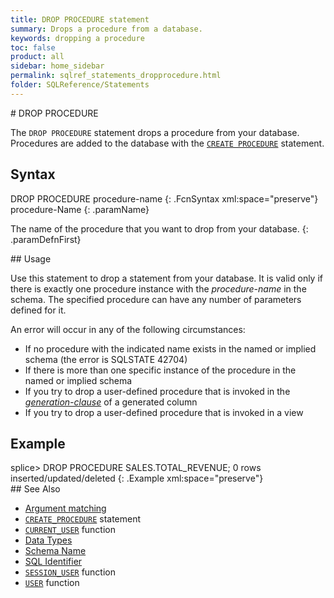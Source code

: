 ```yaml
---
title: DROP PROCEDURE statement
summary: Drops a procedure from a database.
keywords: dropping a procedure
toc: false
product: all
sidebar: home_sidebar
permalink: sqlref_statements_dropprocedure.html
folder: SQLReference/Statements
---
```

<section>
<div class="TopicContent" data-swiftype-index="true" markdown="1">
# DROP PROCEDURE

The `DROP PROCEDURE` statement drops a procedure from your database.
Procedures are added to the database with the
[`CREATE PROCEDURE`](sqlref_statements_createprocedure.html) statement.

## Syntax

<div class="fcnWrapperWide" markdown="1">
    DROP PROCEDURE procedure-name
{: .FcnSyntax xml:space="preserve"}

</div>
<div class="paramList" markdown="1">
procedure-Name
{: .paramName}

The name of the procedure that you want to drop from your database.
{: .paramDefnFirst}

</div>
## Usage

Use this statement to drop a statement from your database. It is valid
only if there is exactly one procedure instance with the
*procedure-name* in the schema. The specified procedure can have any
number of parameters defined for it.

An error will occur in any of the following circumstances:

* If no procedure with the indicated name exists in the named or implied
  schema (the error is SQLSTATE 42704)
* If there is more than one specific instance of the procedure in the
  named or implied schema
* If you try to drop a user-defined procedure that is invoked in the
  *[generation-clause](sqlref_statements_generationclause.html)* of a
  generated column
* If you try to drop a user-defined procedure that is invoked in a view

## Example

<div class="preWrapper" markdown="1">
    splice> DROP PROCEDURE SALES.TOTAL_REVENUE;
    0 rows inserted/updated/deleted
{: .Example xml:space="preserve"}

</div>
## See Also

* [Argument matching](sqlref_sqlargmatching.html)
* [`CREATE_PROCEDURE`](sqlref_statements_createprocedure.html) statement
* [`CURRENT_USER`](sqlref_builtinfcns_currentuser.html) function
* [Data Types](sqlref_datatypes_numerictypes.html)
* [Schema Name](sqlref_identifiers_types.html#SchemaName)
* [SQL Identifier](sqlref_identifiers_intro.html)
* [`SESSION_USER`](sqlref_builtinfcns_sessionuser.html) function
* [`USER`](sqlref_builtinfcns_user.html) function

</div>
</section>

